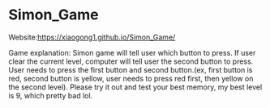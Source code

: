 # Simon_Game

Website:https://xiaogong1.github.io/Simon_Game/

Game explanation: Simon game will tell user which button to press. If user clear the current level, computer will tell user the second button to press. User needs to press the first button and second button.(ex, first button is red, second button is yellow, user needs to press red first, then yellow on the second level). Please try it out and test your best memory, my best level is 9, which pretty bad lol. 
